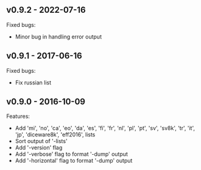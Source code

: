 ## v0.9.2 - 2022-07-16

Fixed bugs:

* Minor bug in handling error output


## v0.9.1 - 2017-06-16

Fixed bugs:

* Fix russian list


## v0.9.0 - 2016-10-09

Features:

* Add 'mi', 'no', 'ca', 'eo', 'da', 'es', 'fi', 'fr', 'nl', 'pl', 'pt', 'sv',
  'sv8k', 'tr', 'it', 'jp', 'diceware8k', 'eff2016',  lists
* Sort output of '-lists'
* Add '-version' flag
* Add '-verbose' flag to format '-dump' output
* Add '-horizontal' flag to format '-dump' output

